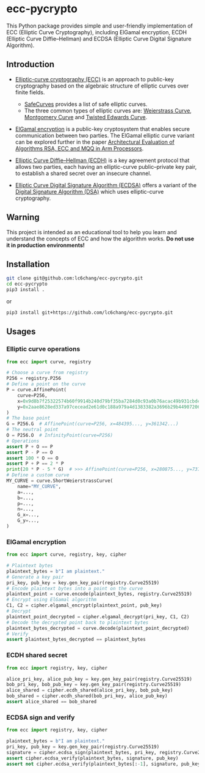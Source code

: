 # ecc-pycrypto
This Python package provides simple and user-friendly implementation of ECC (Elliptic Curve Cryptography), including ElGamal encryption, ECDH (Elliptic Curve Diffie–Hellman) and ECDSA (Elliptic Curve Digital Signature Algorithm).

## Introduction

+ [Elliptic-curve cryptography (ECC)](https://en.wikipedia.org/wiki/Elliptic_curve_cryptography) is an approach to public-key cryptography based on the algebraic structure of elliptic curves over finite fields.
  + [SafeCurves](https://safecurves.cr.yp.to/) provides a list of safe elliptic curves.
  + The three common types of elliptic curves are: [Weierstrass Curve](https://en.wikipedia.org/wiki/Elliptic_curve), [Montgomery Curve](https://en.wikipedia.org/wiki/Montgomery_curve) and [Twisted Edwards Curve](https://en.wikipedia.org/wiki/Twisted_Edwards_curve).

+ [ElGamal encryption](https://en.wikipedia.org/wiki/ElGamal_encryption) is a public-key cryptosystem that enables secure communication between two parties. The ElGamal elliptic curve variant can be explored further in the paper [Architectural Evaluation of Algorithms RSA, ECC and MQQ in Arm Processors](https://www.researchgate.net/publication/269672660_Architectural_Evaluation_of_Algorithms_RSA_ECC_and_MQQ_in_Arm_Processors).

+ [Elliptic Curve Diffie–Hellman (ECDH)](https://en.wikipedia.org/wiki/Elliptic-curve_Diffie%E2%80%93Hellman) is a key agreement protocol that allows two parties, each having an elliptic-curve public–private key pair, to establish a shared secret over an insecure channel.

+ [Elliptic Curve Digital Signature Algorithm (ECDSA)](https://en.wikipedia.org/wiki/Elliptic_Curve_Digital_Signature_Algorithm) offers a variant of the [Digital Signature Algorithm (DSA)](https://en.wikipedia.org/wiki/Digital_Signature_Algorithm) which uses elliptic-curve cryptography.

## Warning

This project is intended as an educational tool to help you learn and understand the concepts of ECC and how the algorithm works. **Do not use it in production environments!**


## Installation

```bash
git clone git@github.com:lc6chang/ecc-pycrypto.git
cd ecc-pycrypto
pip3 install .
```

or

```bash
pip3 install git+https://github.com/lc6chang/ecc-pycrypto.git
```

## Usages

### Elliptic curve operations

```python
from ecc import curve, registry

# Choose a curve from registry
P256 = registry.P256
# Define a point on the curve
P = curve.AffinePoint(
    curve=P256,
    x=0x9d8b7f25322574b60f9914b240d79bf35ba7284d0c93a0b76acac49b931cbde6,
    y=0x2aae8628ed337a97cecead2e61d0c188a979a4d1383382a3696b29b449072069,
)
# The base point
G = P256.G  # AffinePoint(curve=P256, x=484395..., y=361342...)
# The neutral point
O = P256.O  # InfinityPoint(curve=P256)
# Operations
assert P + O == P
assert P - P == O
assert 100 * O == O
assert P + P == 2 * P
print(20 * P - 5 * G)  # >>> AffinePoint(curve=P256, x=280875..., y=737429...)
# Define a custom curve
MY_CURVE = curve.ShortWeierstrassCurve(
    name="MY_CURVE",
    a=...,
    b=...,
    p=...,
    n=...,
    G_x=...,
    G_y=...,
)
```


### ElGamal encryption

```python
from ecc import curve, registry, key, cipher

# Plaintext bytes
plaintext_bytes = b"I am plaintext."
# Generate a key pair
pri_key, pub_key = key.gen_key_pair(registry.Curve25519)
# Encode plaintext bytes into a point on the curve
plaintext_point = curve.encode(plaintext_bytes, registry.Curve25519)
# Encrypt using ElGamal algorithm
C1, C2 = cipher.elgamal_encrypt(plaintext_point, pub_key)
# Decrypt
plaintext_point_decrypted = cipher.elgamal_decrypt(pri_key, C1, C2)
# Decode the decrypted point back to plaintext bytes
plaintext_bytes_decrypted = curve.decode(plaintext_point_decrypted)
# Verify
assert plaintext_bytes_decrypted == plaintext_bytes
```

### ECDH shared secret

```python
from ecc import registry, key, cipher

alice_pri_key, alice_pub_key = key.gen_key_pair(registry.Curve25519)
bob_pri_key, bob_pub_key = key.gen_key_pair(registry.Curve25519)
alice_shared = cipher.ecdh_shared(alice_pri_key, bob_pub_key)
bob_shared = cipher.ecdh_shared(bob_pri_key, alice_pub_key)
assert alice_shared == bob_shared
```

### ECDSA sign and verify

```python
from ecc import registry, key, cipher

plaintext_bytes = b"I am plaintext."
pri_key, pub_key = key.gen_key_pair(registry.Curve25519)
signature = cipher.ecdsa_sign(plaintext_bytes, pri_key, registry.Curve25519)
assert cipher.ecdsa_verify(plaintext_bytes, signature, pub_key)
assert not cipher.ecdsa_verify(plaintext_bytes[:-1], signature, pub_key)
```

